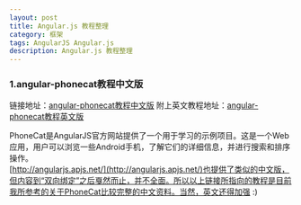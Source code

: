 ```yaml
---
layout: post
title: Angular.js 教程整理
category: 框架
tags: AngularJS Angular.js
description: Angular.js 教程整理
---
```


### 1.angular-phonecat教程中文版

链接地址：[angular-phonecat教程中文版](https://www.gitbook.com/book/xdsnet/angular-phonecat-book-zhcn/details)
附上英文教程地址：[angular-phonecat教程英文版](http://angularjs.apjs.net/)

PhoneCat是AngularJS官方网站提供了一个用于学习的示例项目。这是一个Web应用，用户可以浏览一些Android手机，了解它们的详细信息，并进行搜索和排序操作。  
[http://angularjs.apjs.net/](http://angularjs.apjs.net/)也提供了类似的中文版，但内容到“双向绑定”之后戛然而止，并不全面。所以以上链接所指向的教程是目前我所参考的关于PhoneCat比较完整的中文资料。当然，英文还得加强 :)